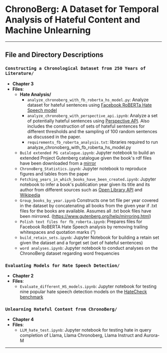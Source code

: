 # ChronoBerg: A Dataset for Temporal Analysis of Hateful Content and Machine Unlearning
---

## File and Directory Descriptions

### **`Constructing a Chronological Dataset from 250 Years of Literature/`**
- **Chapter 3**
- **Files**:
  - **Hate Analysis/**
    - `analyze_chronoberg_with_fb_roberta_hs_model.py`: Analyze dataset for hateful sentences using [Facebook RoBERTa Hate Speech model](https://huggingface.co/facebook/roberta-hate-speech-dynabench-r4-target)
    - `analyze_chronoberg_with_perspective_api.ipynb`: Analyze a set of potentially hateful sentences using [Perspective API](https://perspectiveapi.com/). Also includes the construction of sets of hateful sentences for different thresholds and the sampling of 100 random sentences as discussed in the paper.
    - `requirements_fb_roberta_analysis.txt`: libraries required to run analyze_chronoberg_with_fb_roberta_hs_model.py 
  - `Build extended PG catalogue.ipynb`: Jupyter notebook to build an extended Project Gutenberg catalogue given the book's rdf files have been downloaded from a [mirror](https://www.gutenberg.org/MIRRORS.ALL)
  - `ChronoBerg_Statistics.ipynb`: Jupyter notebook to reproduce figures and tables from the paper
  - `Fetching_years_in_which_books_have_been_created.ipynb`: Jupyter notebook to infer a book's publication year given its title and its author from different sources such as [Open Library API](https://openlibrary.org/dev/docs/api/search) and [Wikipedia](https://www.mediawiki.org/wiki/API:Main_page)
  - `Group_books_by_year.ipynb` Constructs one txt file per year covered in the dataset by concatenating all books from the given year if .txt files for the books are available. Assumes all .txt book files have been mirrored. (https://www.gutenberg.org/help/mirroring.html)
  - `Polish text files for fb_roberta.ipynb`: Prepares files for Facebook RoBERTA Hate Speech analysis by removing trailing whitespaces and quotation marks (")
  - `build_retain_sets.ipynb`: Jupyter Notebook for building a retain set given the dataset and a forget set (set of hateful sentences)
  - `word analyses.ipynb`: Jupyter notebook to conduct analyses on the ChronoBerg dataset regarding word frequencies

### **`Evaluating Models for Hate Speech Detection/`**
- **Chapter 2**
- **Files**:
  - `Evaluate_different_HS_models.ipynb`: Jupyter notebook for testing nine popular hate speech detection models on the [HateCheck benchmark](https://github.com/paul-rottger/hatecheck-data) 

### **`Unlearning Hateful Content from ChronoBerg/`**
- **Chapter 4**
- **Files**:
  - `LLM_hate_test.ipynb`: Jupyter notebook for testing hate in query completion of Llama, Llama Chronoberg, Llama Instruct and Aurora-M 


---
